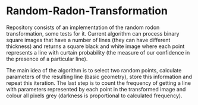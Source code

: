 # Random-Radon-Transformation

Repository consists of an implementation of the random rodon transformation, some tests for it. Current algorithm can process binary square images that have a number of lines (they can have different thickness) and returns a square black and white image where each point represents a line with curtain probability (the measure of our confidence in the presence of a particular line).

The main idea of the algorithm is to select two random points, calculate parameters of the resulting line (basic geometry), store this information and repeat this iteration. The last step is to count the frequency of getting a line with parameters represented by each point in the transformed image and colour all pixels grey (darkness is proportional to calculated frequency).

